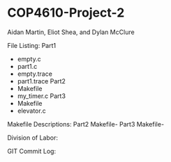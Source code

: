 # COP4610-Project-2
Aidan Martin, Eliot Shea, and Dylan McClure

File Listing:
Part1
- empty.c
- part1.c
- empty.trace
- part1.trace
Part2
- Makefile
- my_timer.c
Part3
- Makefile
- elevator.c

Makefile Descriptions:
Part2 Makefile-
Part3 Makefile- 

Division of Labor:


GIT Commit Log:
